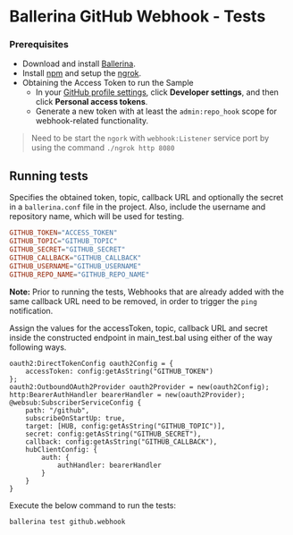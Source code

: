 # Ballerina GitHub Webhook - Tests

### Prerequisites

- Download and install [Ballerina](https://ballerinalang.org/downloads/).
- Install [npm](https://docs.npmjs.com/downloading-and-installing-node-js-and-npm) and setup the [ngrok](https://developer.bigcommerce.com/api-docs/getting-started/webhooks/setting-up-webhooks).
- Obtaining the Access Token to run the Sample
    - In your [GitHub profile settings](https://github.com/settings/profile), click **Developer settings**, and then click **Personal access tokens**.
    - Generate a new token with at least the `admin:repo_hook` scope for webhook-related functionality.

> Need to be start the `ngork` with `webhook:Listener` service port by using the command `./ngrok http 8080`
    
## Running tests

Specifies the obtained token, topic, callback URL and optionally the secret in a `ballerina.conf` file in the project. Also, include the username and repository name, which will be used for testing.

```.conf
GITHUB_TOKEN="ACCESS_TOKEN"
GITHUB_TOPIC="GITHUB_TOPIC"
GITHUB_SECRET="GITHUB_SECRET"
GITHUB_CALLBACK="GITHUB_CALLBACK"
GITHUB_USERNAME="GITHUB_USERNAME"
GITHUB_REPO_NAME="GITHUB_REPO_NAME"
```

**Note:** Prior to running the tests, Webhooks that are already added with the same callback URL need to be removed, in order to trigger the `ping` notification.

Assign the values for the accessToken, topic, callback URL and secret inside the constructed endpoint in main_test.bal using either of the way following ways.
```ballerina
oauth2:DirectTokenConfig oauth2Config = {
    accessToken: config:getAsString("GITHUB_TOKEN")
};
oauth2:OutboundOAuth2Provider oauth2Provider = new(oauth2Config);
http:BearerAuthHandler bearerHandler = new(oauth2Provider);
@websub:SubscriberServiceConfig {
    path: "/github",
    subscribeOnStartUp: true,
    target: [HUB, config:getAsString("GITHUB_TOPIC")],
    secret: config:getAsString("GITHUB_SECRET"),
    callback: config:getAsString("GITHUB_CALLBACK"),
    hubClientConfig: {
        auth: {
            authHandler: bearerHandler
        }
    }
}
```

Execute the below command to run the tests:
```
ballerina test github.webhook
```

